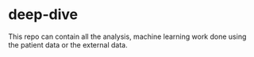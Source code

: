 # deep-dive
This repo can contain all the analysis, machine learning work done using the patient data or the external data. 
